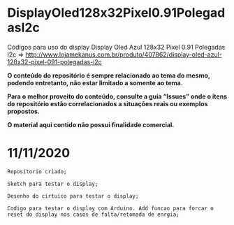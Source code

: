# DisplayOled128x32Pixel0.91PolegadasI2c
Códigos para uso do display Display Oled Azul 128x32 Pixel 0.91 Polegadas I2c => http://www.lojamekanus.com.br/produto/407862/display-oled-azul-128x32-pixel-091-polegadas-i2c

**O conteúdo do repositório é sempre relacionado ao tema do mesmo, podendo entretanto, não estar limitado a somente ao tema.**

**Para o melhor proveito do conteúdo, consulte a guia “Issues” onde o itens do repositório estão correlacionados a situações reais ou exemplos propostos.**

**O material aqui contido não possui finalidade comercial.**

# 11/11/2020 
    Repositorio criado;
    
    Sketch para testar o display;
    
    Desenho do cirtuico para testar o display;
    
    Codigo para testar o display com Arduino. Add funcao para forcar o reset do display nos casos de falta/retomada de enrgia;


